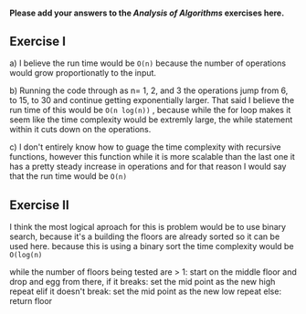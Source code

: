 #### Please add your answers to the ***Analysis of  Algorithms*** exercises here.

## Exercise I

a) I believe the run time would be `O(n)` because the number of operations would grow proportionatly to the input.


b)  Running the code through as n= 1, 2, and 3 the operations jump from 6, to 15, to 30 and continue getting exponentially larger. That said I believe the run time of this would be `O(n log(n))` , because while the for loop makes it seem like the time complexity would be extremly large, the while statement within it cuts down on the operations.


c) I don't entirely know how to guage the time complexity with recursive functions, however this function while it is more scalable than the last one it has a pretty steady increase in operations and for that reason I would say that the run time would be `O(n)`

## Exercise II
I think the most logical aproach for this is problem would be to use binary search, because it's a building the floors are already sorted so it can be used here.
because this is using a binary sort the time complexity would be `O(log(n)`

while the number of floors being tested are > 1:
    start on the middle floor and drop and egg from there,
        if it breaks:
            set the mid point as the new high
            repeat
        elif it doesn't break:
            set the mid point as the new low
            repeat
        else:
            return floor

